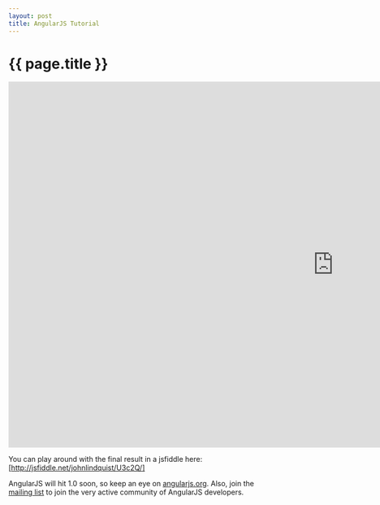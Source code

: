 ```yaml
---
layout: post
title: AngularJS Tutorial
---
```


{{ page.title }}
================

<iframe width="1280" height="720" src="http://www.youtube.com/embed/WuiHuZq_cg4?hd=1" frameborder="0" allowfullscreen></iframe>

You can play around with the final result in a jsfiddle here: [http://jsfiddle.net/johnlindquist/U3c2Q/]

AngularJS will hit 1.0 soon, so keep an eye on [angularjs.org]. Also, join the [mailing list] to join the very active
community of AngularJS developers.

[http://jsfiddle.net/johnlindquist/U3c2Q/]: http://jsfiddle.net/johnlindquist/U3c2Q/ "jsfiddle for the AngularJS Tutorial"
[angularjs.org]: http://angularjs.org "AngularJS home page"
[mailing list]: https://groups.google.com/forum/?fromgroups#!forum/angular "AngularJS mailling list"